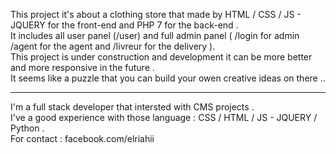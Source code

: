 This project it's about a clothing store that made by HTML / CSS / JS - JQUERY for the front-end and PHP 7 for the back-end .<br>
It includes all user panel (/user) and full admin panel ( /login for admin /agent for the agent and /livreur for the delivery ). <br>
This project is under construction and development it can be more better and more responsive in the future .<br>
It seems like a puzzle that you can build your owen creative ideas on there ..<br>

----------------------------------------------------------------
I'm a full stack developer that intersted with CMS projects .<br>
I've a good experience with those language : CSS / HTML / JS - JQUERY / Python .<br>
For contact : facebook.com/elriahii
